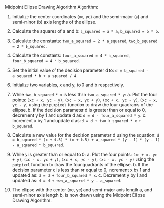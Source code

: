 Midpoint Ellipse Drawing Algorithm Algorithm:

1. Initialize the center coordinates (xc, yc) and the semi-major (a) and semi-minor (b) axis lengths of the ellipse.
2. Calculate the squares of a and b: `a_squared = a * a`, `b_squared = b * b`.
3. Calculate the constants: `two_a_squared = 2 * a_squared`, `two_b_squared = 2 * b_squared`.
4. Calculate the constants: `four_a_squared = 4 * a_squared`, `four_b_squared = 4 * b_squared`.
5. Set the initial value of the decision parameter d to: `d = b_squared - a_squared * b + a_squared / 4`.
6. Initialize two variables, x and y, to 0 and b respectively.
7. While `two_b_squared * x` is less than `two_a_squared * y`:
   a. Plot the four points: `(xc + x, yc + y)`, `(xc - x, yc + y)`, `(xc + x, yc - y)`, `(xc - x, yc - y)` using the `putpixel` function to draw the four quadrants of the ellipse.
   b. If the decision parameter d is greater than or equal to 0, decrement y by 1 and update d as: `d = d - four_a_squared * y`.
   c. Increment x by 1 and update d as: `d = d + two_b_squared * x + b_squared`.
8. Calculate a new value for the decision parameter d using the equation: `d = b_squared * (x + 0.5) * (x + 0.5) + a_squared * (y - 1) * (y - 1) - a_squared * b_squared`.
9. While y is greater than or equal to 0:
   a. Plot the four points: `(xc + x, yc + y)`, `(xc - x, yc + y)`, `(xc + x, yc - y)`, `(xc - x, yc - y)` using the `putpixel` function to draw the four quadrants of the ellipse.
   b. If the decision parameter d is less than or equal to 0, increment x by 1 and update d as: `d = d + four_b_squared * x`.
   c. Decrement y by 1 and update d as: `d = d + two_a_squared * y - a_squared`.

10. The ellipse with the center (xc, yc) and semi-major axis length a, and semi-minor axis length b, is now drawn using the Midpoint Ellipse Drawing Algorithm.
